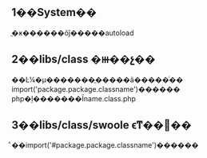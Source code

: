 <h2>1��System��</h2>
ֱ�ӿ������õĵ�����autoload
<h2>2��libs/class �ⲿ��չ��</h2>
��Ŀ¼�µ�������ֱ�����ã�����ͨ�� import('package.package.classname')������
php�ļ�������Ϊname.class.php
<h2>3��libs/class/swoole ϵͳ��׼��</h2>
ͨ��import('#package.package.classname')������